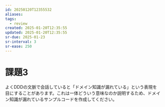 ```yaml
---
id: 20250120T12355532
aliases: 
tags:
  - review
created: 2025-01-20T12:35:55
updated: 2025-01-20T12:35:55
sr-due: 2025-01-23
sr-interval: 3
sr-ease: 250
---
```

# 課題3

よくDDDの文脈で会話していると「ドメイン知識が漏れている」という表現を目にすることがあります。これは一体どういう意味なのか説明するため、ドメイン知識が漏れているサンプルコードを作成してください。


